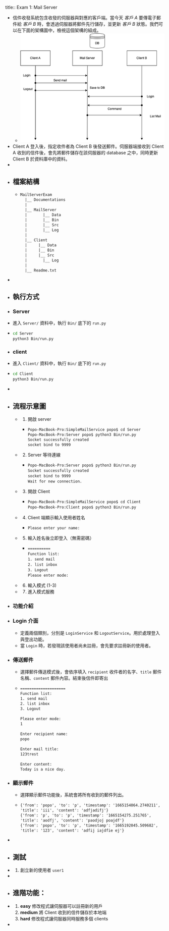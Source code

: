 title:: Exam 1: Mail Server

- 信件收發系統包含收發的伺服器與對應的客戶端。當今天 *客戶 A* 要傳電子郵件給 *客戶 B* 時，會透過伺服器將郵件先行儲存，並更新 *客戶 B* 狀態。我們可以在下面的架構圖中，檢視這個架構的組成。
	- ![image.png](../assets/image_1665191189270_0.png)
- Client A 登入後，指定收件者為 Client B 後發送郵件。伺服器端接收到 Client A 收到的信件後，會先將郵件儲存在該伺服器的 database 之中，同時更新 Client B 於資料庫中的資料。
-
- ## 檔案結構
	- ```
	  MailServerExam
	    |__ Documentations
	    |
	    |__ MailServer
	    |	  	|__ Data
	    |	  	|__ Bin
	    |	  	|__ Src
	    |	  	|__ Log
	    |
	    |__ Client
	    |     |__ Data
	    |     |__ Bin
	    |     |__ Src
	    |		|__ Log
	    |
	    |__ Readme.txt
	  ```
-
- ## 執行方式
- ### Server
- 進入 `Server/` 資料中，執行 `Bin/` 底下的 `run.py`
- ```bash
  cd Server
  python3 Bin/run.py
  ```
- ### client
- 進入 `Client/` 資料中，執行 `Bin/` 底下的 `run.py`
- ```bash
  cd Client
  python3 Bin/run.py
  ```
-
- ## 流程示意圖
	- 1. 開啟 server
		- ```
		  Popo-MacBook-Pro:SimpleMailService popo$ cd Server
		  Popo-MacBook-Pro:Server popo$ python3 Bin/run.py 
		  Socket successfully created
		  socket bind to 9999
		  ```
	- 2. Server 等待連線
		- ```bash
		  Popo-MacBook-Pro:Server popo$ python3 Bin/run.py 
		  Socket successfully created  
		  socket bind to 9999  
		  Wait for new connection.
		  ```
	- 3. 開啟 Client
		- ```bash
		  Popo-MacBook-Pro:SimpleMailService popo$ cd Client
		  Popo-MacBook-Pro:Client popo$ python3 Bin/run.py 
		  ```
	- 4. Client 端顯示輸入使用者姓名
		- ```
		  Please enter your name:
		  ```
	- 5. 輸入姓名後立即登入（無需密碼）
		- ```bash
		  ==========
		  Function list:
		  1. send mail
		  2. list inbox
		  3. Logout
		  Please enter mode:
		  ```
	- 6. 輸入模式 (1-3)
	- 7. 進入模式服務
- ### 功能介紹
- ### Login 介面
	- 定義兩個類別，分別是 `LoginService` 和 `LogoutService`。用於處理登入與登出功能。
	- 當 `Login` 時，若發現該使用者尚未註冊，會先要求註冊新的使用者。
- ### 傳送郵件
	- 選擇郵件傳送模式後，會依序填入 `recipient` 收件者的名字、`title` 郵件名稱、`content` 郵件內容。結束後信件即寄出
	- ```
	  ====================
	  Function list:
	  1. send mail
	  2. list inbox
	  3. Logout
	  
	  Please enter mode: 
	  1
	  
	  Enter recipient name: 
	  popo
	  
	  Enter mail title: 
	  123trest
	  
	  Enter content: 
	  Today is a nice day.
	  ```
- ### 顯示郵件
	- 選擇顯示郵件功能後，系統會將所有收到的郵件列出。
	- ```
	  {'from': 'popo', 'to': 'p', 'timestamp': '1665154064.2740211', 'title': 'iii', 'content': 'adfjadifj'}
	  {'from': 'p', 'to': 'p', 'timestamp': '1665154275.251765', 'title': 'aodfj', 'content': 'paodjoj poajdf'}
	  {'from': 'popo', 'to': 'p', 'timestamp': '1665192045.509682', 'title': '123', 'content': 'adfij iajdfie ej'}
	  ```
-
- ## 測試
- 1. 創立新的使用者 `user1`
-
- ## 進階功能：
- 1. **easy** 修改程式讓伺服器可以註冊新的用戶 
  2. **medium** 將 Client 收到的信件儲存於本地端 
  3. **hard** 修改程式讓伺服器同時服務多個 clients
-